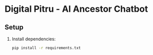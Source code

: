 # Digital Pitru - AI Ancestor Chatbot

## Setup
1. Install dependencies:
   ```bash
   pip install -r requirements.txt
